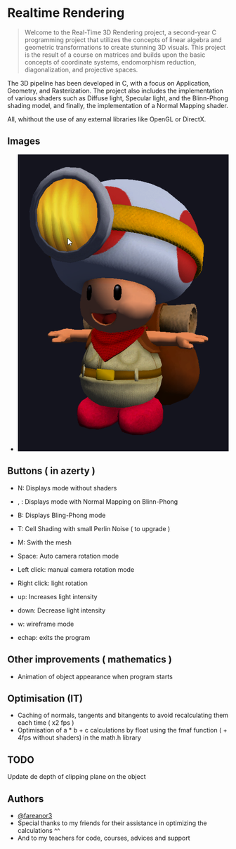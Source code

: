 # Realtime Rendering

> Welcome to the Real-Time 3D Rendering project, a second-year C programming project that utilizes the concepts of linear algebra and geometric transformations to create stunning 3D visuals. This project is the result of a course on matrices and builds upon the basic concepts of coordinate systems, endomorphism reduction, diagonalization, and projective spaces.

The 3D pipeline has been developed in C, with a focus on Application, Geometry, and Rasterization. The project also includes the implementation of various shaders such as Diffuse light, Specular light, and the Blinn-Phong shading model, and finally, the implementation of a Normal Mapping shader.

All, whithout the use of any external libraries like OpenGL or DirectX.

## Images

- ![Image](https://github.com/fareanor3/Real_Time_Rendering/blob/630cb2ebfc0e0624ae7770502386cf66a00015dc/2024-01-11%2016_37_58-Real-Time%20Rendering.png)

## Buttons ( in azerty )

- N: Displays mode without shaders
- , : Displays mode with Normal Mapping on Blinn-Phong
- B: Displays Bling-Phong mode
- T: Cell Shading with small Perlin Noise ( to upgrade )
- M: Swith the mesh
- Space: Auto camera rotation mode
- Left click: manual camera rotation mode
- Right click: light rotation
- up: Increases light intensity
- down: Decrease light intensity

- w: wireframe mode
- echap: exits the program

## Other improvements ( mathematics )

- Animation of object appearance when program starts

## Optimisation (IT)

- Caching of normals, tangents and bitangents to avoid recalculating them each time ( x2 fps )
- Optimisation of a * b + c calculations by float using the fmaf function ( + 4fps without shaders) in the math.h library

## TODO

Update de depth of clipping plane on the object

## Authors

- [@fareanor3](https://github.com/fareanor3)
- Special thanks to my friends for their assistance in optimizing the calculations ^^
- And to my teachers for code, courses, advices and support
